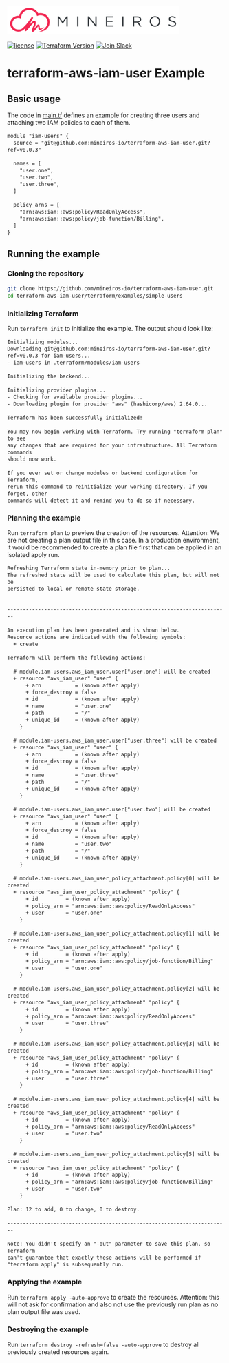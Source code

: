 [<img src="https://raw.githubusercontent.com/mineiros-io/brand/3bffd30e8bdbbde32c143e2650b2faa55f1df3ea/mineiros-primary-logo.svg" width="400"/>][homepage]

[![license][badge-license]][apache20]
[![Terraform Version][badge-terraform]][releases-terraform]
[![Join Slack][badge-slack]][slack]

# terraform-aws-iam-user Example

## Basic usage

The code in [main.tf] defines an example for creating three users and attaching two IAM policies to each of them.

```hcl
module "iam-users" {
  source = "git@github.com:mineiros-io/terraform-aws-iam-user.git?ref=v0.0.3"

  names = [
    "user.one",
    "user.two",
    "user.three",
  ]

  policy_arns = [
    "arn:aws:iam::aws:policy/ReadOnlyAccess",
    "arn:aws:iam::aws:policy/job-function/Billing",
  ]
}
```

## Running the example

### Cloning the repository

```bash
git clone https://github.com/mineiros-io/terraform-aws-iam-user.git
cd terraform-aws-iam-user/terraform/examples/simple-users
```

### Initializing Terraform

Run `terraform init` to initialize the example. The output should look like:

```hcl
Initializing modules...
Downloading git@github.com:mineiros-io/terraform-aws-iam-user.git?ref=v0.0.3 for iam-users...
- iam-users in .terraform/modules/iam-users

Initializing the backend...

Initializing provider plugins...
- Checking for available provider plugins...
- Downloading plugin for provider "aws" (hashicorp/aws) 2.64.0...

Terraform has been successfully initialized!

You may now begin working with Terraform. Try running "terraform plan" to see
any changes that are required for your infrastructure. All Terraform commands
should now work.

If you ever set or change modules or backend configuration for Terraform,
rerun this command to reinitialize your working directory. If you forget, other
commands will detect it and remind you to do so if necessary.
```

### Planning the example

Run `terraform plan` to preview the creation of the resources. Attention: We are not creating a plan output file in this case. In a production environment, it would be recommended to create a plan file first that can be applied in an isolated apply run.

```hcl
Refreshing Terraform state in-memory prior to plan...
The refreshed state will be used to calculate this plan, but will not be
persisted to local or remote state storage.


------------------------------------------------------------------------

An execution plan has been generated and is shown below.
Resource actions are indicated with the following symbols:
  + create

Terraform will perform the following actions:

  # module.iam-users.aws_iam_user.user["user.one"] will be created
  + resource "aws_iam_user" "user" {
      + arn           = (known after apply)
      + force_destroy = false
      + id            = (known after apply)
      + name          = "user.one"
      + path          = "/"
      + unique_id     = (known after apply)
    }

  # module.iam-users.aws_iam_user.user["user.three"] will be created
  + resource "aws_iam_user" "user" {
      + arn           = (known after apply)
      + force_destroy = false
      + id            = (known after apply)
      + name          = "user.three"
      + path          = "/"
      + unique_id     = (known after apply)
    }

  # module.iam-users.aws_iam_user.user["user.two"] will be created
  + resource "aws_iam_user" "user" {
      + arn           = (known after apply)
      + force_destroy = false
      + id            = (known after apply)
      + name          = "user.two"
      + path          = "/"
      + unique_id     = (known after apply)
    }

  # module.iam-users.aws_iam_user_policy_attachment.policy[0] will be created
  + resource "aws_iam_user_policy_attachment" "policy" {
      + id         = (known after apply)
      + policy_arn = "arn:aws:iam::aws:policy/ReadOnlyAccess"
      + user       = "user.one"
    }

  # module.iam-users.aws_iam_user_policy_attachment.policy[1] will be created
  + resource "aws_iam_user_policy_attachment" "policy" {
      + id         = (known after apply)
      + policy_arn = "arn:aws:iam::aws:policy/job-function/Billing"
      + user       = "user.one"
    }

  # module.iam-users.aws_iam_user_policy_attachment.policy[2] will be created
  + resource "aws_iam_user_policy_attachment" "policy" {
      + id         = (known after apply)
      + policy_arn = "arn:aws:iam::aws:policy/ReadOnlyAccess"
      + user       = "user.three"
    }

  # module.iam-users.aws_iam_user_policy_attachment.policy[3] will be created
  + resource "aws_iam_user_policy_attachment" "policy" {
      + id         = (known after apply)
      + policy_arn = "arn:aws:iam::aws:policy/job-function/Billing"
      + user       = "user.three"
    }

  # module.iam-users.aws_iam_user_policy_attachment.policy[4] will be created
  + resource "aws_iam_user_policy_attachment" "policy" {
      + id         = (known after apply)
      + policy_arn = "arn:aws:iam::aws:policy/ReadOnlyAccess"
      + user       = "user.two"
    }

  # module.iam-users.aws_iam_user_policy_attachment.policy[5] will be created
  + resource "aws_iam_user_policy_attachment" "policy" {
      + id         = (known after apply)
      + policy_arn = "arn:aws:iam::aws:policy/job-function/Billing"
      + user       = "user.two"
    }

Plan: 12 to add, 0 to change, 0 to destroy.

------------------------------------------------------------------------

Note: You didn't specify an "-out" parameter to save this plan, so Terraform
can't guarantee that exactly these actions will be performed if
"terraform apply" is subsequently run.
```

### Applying the example

Run `terraform apply -auto-approve` to create the resources. Attention: this will not ask for confirmation and also not use the previously run plan as no plan output file was used.

### Destroying the example

Run `terraform destroy -refresh=false -auto-approve` to destroy all previously created resources again.

<!-- References -->

[homepage]: https://mineiros.io/?ref=terraform-aws-iam-user

[badge-license]: https://img.shields.io/badge/license-Apache%202.0-brightgreen.svg
[badge-terraform]: https://img.shields.io/badge/terraform-0.13%20and%200.12.20+-623CE4.svg?logo=terraform
[badge-slack]: https://img.shields.io/badge/slack-@mineiros--community-f32752.svg?logo=slack

[releases-terraform]: https://github.com/hashicorp/terraform/releases
[apache20]: https://opensource.org/licenses/Apache-2.0
[slack]: https://join.slack.com/t/mineiros-community/shared_invite/zt-ehidestg-aLGoIENLVs6tvwJ11w9WGg

[main.tf]: https://github.com/mineiros-io/terraform-aws-iam-user/blob/master/examples/simple-users/main.tf

